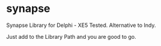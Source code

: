 # synapse
Synapse Library for Delphi - XE5 Tested. Alternative to Indy.

Just add to the Library Path and you are good to go.

